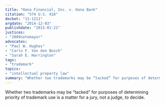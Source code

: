 ```yaml
---
title: "Hana Financial, Inc. v. Hana Bank"
citation: "574 U.S. 418"
docket: "13-1211"
argdate: "2014-12-03"
publishdate: "2015-01-21"
justices:
- "2009sotomayor"
advocates:
- "Paul W. Hughes"
- "Carlo F. Van den Bosch"
- "Sarah E. Harrington"
tags:
- "trademark"
topics:
- "intellectual property law"
summary: "Whether two trademarks may be “tacked” for purposes of determining priority of trademark use is a matter for a jury, not a judge, to decide."
---
```

Whether two trademarks may be “tacked” for purposes of determining priority of trademark use is a matter for a jury, not a judge, to decide.
